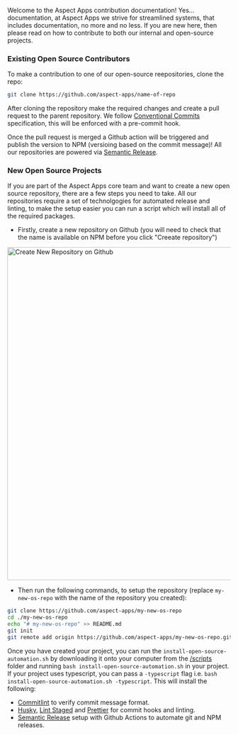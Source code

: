 Welcome to the Aspect Apps contribution documentation! Yes... documentation, at Aspect Apps we strive for streamlined systems, that includes documentation, no more and no less. If you are new here, then please read on how to contribute to both our internal and open-source projects.

### Existing Open Source Contributors

To make a contribution to one of our open-source reepositories, clone the repo:

```sh
git clone https://github.com/aspect-apps/name-of-repo
```

After cloning the repository make the required changes and create a pull request to the parent repository. We follow [Conventional Commits](https://www.conventionalcommits.org/en/v1.0.0/) specification, this will be enforced with a pre-commit hook.

Once the pull request is merged a Github action will be triggered and publish the version to NPM (versioing based on the commit message)! All our repositories are powered via [Semantic Release](https://github.com/semantic-release/semantic-release).

### New Open Source Projects

If you are part of the Aspect Apps core team and want to create a new open source repository, there are a few steps you need to take. All our repositories require a set of technolgogies for automated release and linting, to make the setup easier you can run a script which will install all of the required packages.

- Firstly, create a new repository on Github (you will need to check that the name is available on NPM before you click "Creeate repository")

<img width="751" alt="Create New Repository on Github" src="https://user-images.githubusercontent.com/18139277/121162956-4c66bf00-c846-11eb-91f3-14f0df9178e8.png">

- Then run the following commands, to setup the repository (replace `my-new-os-repo` with the name of the repository you created):

```sh
git clone https://github.com/aspect-apps/my-new-os-repo
cd ./my-new-os-repo
echo "# my-new-os-repo" >> README.md
git init
git remote add origin https://github.com/aspect-apps/my-new-os-repo.git
```

Once you have created your project, you can run the `install-open-source-automation.sh` by downloading it onto your computer from the [/scripts](https://github.com/aspect-apps/README/tree/main/scripts) folder and running `bash install-open-source-automation.sh` in your project. If your project uses typescript, you can pass a `-typescript` flag i.e. `bash install-open-source-automation.sh -typescript`. This will install the following:

- [Commitlint](https://github.com/conventional-changelog/commitlint) to verify commit message format.
- [Husky](https://github.com/typicode/husky), [Lint Staged](https://github.com/okonet/lint-staged) and [Prettier](https://prettier.io/) for commit hooks and linting.
- [Semantic Release](https://github.com/semantic-release/semantic-release) setup with Github Actions to automate git and NPM releases.
